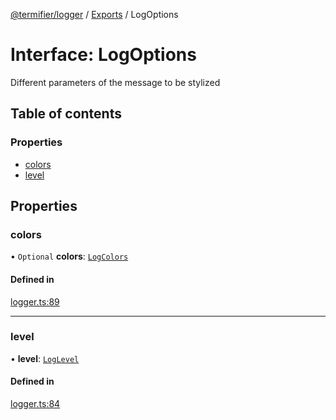 [@termifier/logger](../README.md) / [Exports](../modules.md) / LogOptions

# Interface: LogOptions

Different parameters of the message to be stylized

## Table of contents

### Properties

- [colors](LogOptions.md#colors)
- [level](LogOptions.md#level)

## Properties

### colors

• `Optional` **colors**: [`LogColors`](LogColors.md)

#### Defined in

[logger.ts:89](https://github.com/permasoft-factory/termifier/blob/8b62833/packages/logger/src/logger.ts#L89)

___

### level

• **level**: [`LogLevel`](../enums/LogLevel.md)

#### Defined in

[logger.ts:84](https://github.com/permasoft-factory/termifier/blob/8b62833/packages/logger/src/logger.ts#L84)
